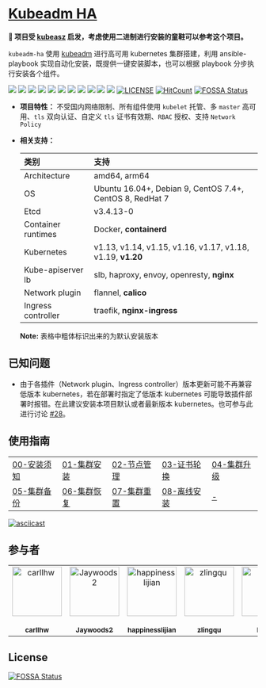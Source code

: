 [Kubeadm HA](https://github.com/TimeBye/kubeadm-ha)
=======

**🎉 项目受 [kubeasz](https://github.com/easzlab/kubeasz) 启发，考虑使用二进制进行安装的童鞋可以参考这个项目。**

`kubeadm-ha` 使用 [kubeadm](https://kubernetes.io/docs/setup/independent/install-kubeadm/) 进行高可用 kubernetes 集群搭建，利用 ansible-playbook 实现自动化安装，既提供一键安装脚本，也可以根据 playbook 分步执行安装各个组件。

[![](https://img.shields.io/badge/Mode-HA-brightgreen.svg?style=flat-square)](https://img.shields.io/badge/Mode-HA-brightgreen.svg?style=flat-square)
[![](https://img.shields.io/badge/Dist-Ubuntu16.04-yellow.svg?style=flat-square)](https://img.shields.io/badge/Dist-Ubuntu16.04-yellow.svg?style=flat-square)
[![](https://img.shields.io/badge/Dist-Debian9-yellow.svg?style=flat-square)](https://img.shields.io/badge/Dist-Debian9-yellow.svg?style=flat-square)
[![](https://img.shields.io/badge/Dist-Centos7-orange.svg?style=flat-square)](https://img.shields.io/badge/Dist-Centos7-orange.svg?style=flat-square)
[![](https://img.shields.io/badge/Dist-Centos8-orange.svg?style=flat-square)](https://img.shields.io/badge/Dist-Centos8-orange.svg?style=flat-square)
[![](https://img.shields.io/badge/Dist-RedHat7-orange.svg?style=flat-square)](https://img.shields.io/badge/Dist-RedHat7-orange.svg?style=flat-square)
[![](https://img.shields.io/badge/Proxy-iptables-brightgreen.svg?style=flat-square)](https://img.shields.io/badge/Proxy-iptables-brightgreen.svg?style=flat-square)
[![](https://img.shields.io/badge/Proxy-IPVS-brightgreen.svg?style=flat-square)](https://img.shields.io/badge/Proxy-IPVS-brightgreen.svg?style=flat-square)
[![](https://img.shields.io/badge/DNS-CoreDNS-brightgreen.svg?style=flat-square)](https://img.shields.io/badge/DNS-CoreDNS-brightgreen.svg?style=flat-square)
[![](https://img.shields.io/badge/Net-Flannel-brightgreen.svg?style=flat-square)](https://img.shields.io/badge/Net-Flannel-brightgreen.svg?style=flat-square)
[![](https://img.shields.io/badge/Net-Calico-brightgreen.svg?style=flat-square)](https://img.shields.io/badge/Net-Calico-brightgreen.svg?style=flat-square)
[![LICENSE](https://img.shields.io/badge/license-Anti%20996-blue.svg?style=flat-square)](https://github.com/TimeBye/kubeadm-ha/blob/master/LICENSE)
[![HitCount](http://hits.dwyl.io/timebye/kubeadm-ha.svg)](http://hits.dwyl.io/timebye/kubeadm-ha)
[![FOSSA Status](https://app.fossa.io/api/projects/git%2Bgithub.com%2FTimeBye%2Fkubeadm-ha.svg?type=shield)](https://app.fossa.io/projects/git%2Bgithub.com%2FTimeBye%2Fkubeadm-ha?ref=badge_shield)

- **项目特性：** 不受国内网络限制、所有组件使用 `kubelet` 托管、多 `master` 高可用、`tls` 双向认证、自定义 `tls` 证书有效期、`RBAC` 授权、支持 `Network Policy`

- **相关支持：**

  | **类别**           | **支持**                                                   |
  | :----------------- | :--------------------------------------------------------- |
  | Architecture       | amd64, arm64                                               |
  | OS                 | Ubuntu 16.04+, Debian 9, CentOS 7.4+, CentOS 8, RedHat 7   |
  | Etcd               | v3.4.13-0                                                  |
  | Container runtimes | Docker, **containerd**                                     |
  | Kubernetes         | v1.13, v1.14, v1.15, v1.16, v1.17, v1.18, v1.19, **v1.20** |
  | Kube-apiserver lb  | slb, haproxy, envoy, openresty, **nginx**                  |
  | Network plugin     | flannel, **calico**                                        |
  | Ingress controller | traefik, **nginx-ingress**                                 |

  **Note:** 表格中粗体标识出来的为默认安装版本

## 已知问题

- 由于各插件（Network plugin、Ingress controller）版本更新可能不再兼容低版本 kubernetes，若在部署时指定了低版本 kubernetes 可能导致插件部署时报错。在此建议安装本项目默认或者最新版本 kubernetes。也可参与此进行讨论 [#28](https://github.com/TimeBye/kubeadm-ha/issues/28)。

## 使用指南

<table border="0">
    <tr>
        <td><a target="_blank" href="docs/00-安装须知.md">00-安装须知</a></td>
        <td><a target="_blank" href="docs/01-集群安装.md">01-集群安装</a></td>
        <td><a target="_blank" href="docs/02-节点管理.md">02-节点管理</a></td>
        <td><a target="_blank" href="docs/03-证书轮换.md">03-证书轮换</a></td>
        <td><a target="_blank" href="docs/04-集群升级.md">04-集群升级</a></td>
    </tr>
    <tr>
        <td><a target="_blank" href="docs/05-集群备份.md">05-集群备份</a></td>
        <td><a target="_blank" href="docs/06-集群恢复.md">06-集群恢复</a></td>
        <td><a target="_blank" href="docs/07-集群重置.md">07-集群重置</a></td>
        <td><a target="_blank" href="docs/08-离线安装.md">08-离线安装</a></td>
        <td><a target="_blank" href="#">-</a></td>
    </tr>
</table>

[![asciicast](https://asciinema.org/a/254490.svg)](https://asciinema.org/a/254490)

## 参与者
<table><tr>

   <td align="center">
  <a href="https://github.com/carllhw"><img src="https://avatars2.githubusercontent.com/u/9696301?s=400&v=4" width="100px;" alt="carllhw"/>
   <br></br><sub><b>carllhw</b></sub>

   <td align="center">
  <a href="https://github.com/Jaywoods2"><img src="https://avatars2.githubusercontent.com/u/18679696?s=400&v=4" width="100px;" alt="Jaywoods2"/>
  <br></br><sub><b>Jaywoods2</b></sub>
  
   <td align="center">
  <a href="https://github.com/happinesslijian"><img src="https://avatars2.githubusercontent.com/u/47111417?s=400&v=4" width="100px;" alt="happinesslijian"/>
  <br></br><sub><b>happinesslijian</b></sub>

   <td align="center">
  <a href="https://github.com/zlingqu"><img src="https://avatars1.githubusercontent.com/u/41672611?s=400&v=4" width="100px;" alt="zlingqu"/>
  <br></br><sub><b>zlingqu</b></sub>

   <td align="center">
  <a href="https://github.com/li-sen"><img src="https://avatars.githubusercontent.com/u/33471335?s=400&v=4" width="100px;" alt="li-sen"/>
  <br></br><sub><b>li-sen</b></sub>

</td></tr></table>

## License
[![FOSSA Status](https://app.fossa.io/api/projects/git%2Bgithub.com%2FTimeBye%2Fkubeadm-ha.svg?type=large)](https://app.fossa.io/projects/git%2Bgithub.com%2FTimeBye%2Fkubeadm-ha?ref=badge_large)